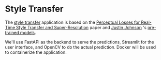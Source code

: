 # Style Transfer

The [style transfer](https://en.wikipedia.org/wiki/Neural_Style_Transfer) application is based on the [Perceptual Losses for Real-Time Style Transfer and Super-Resolution](https://cs.stanford.edu/people/jcjohns/eccv16/) paper and [Justin Johnson](https://web.eecs.umich.edu/~justincj/) 's [pre-trained models](https://github.com/jcjohnson/fast-neural-style).

We'll use FastAPI as the backend to serve the predictions, Streamlit for the user interface, and OpenCV to do the actual prediction. Docker will be used to containerize the application.


